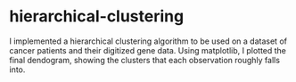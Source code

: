 # hierarchical-clustering
I implemented a hierarchical clustering algorithm to be used on a dataset of cancer patients and their digitized gene data. Using matplotlib, I plotted the final dendogram, showing the clusters that each observation roughly falls into.

